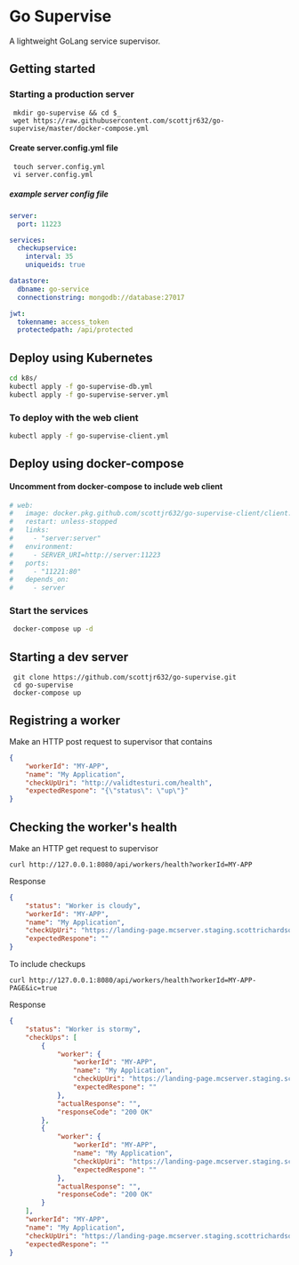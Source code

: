# Go Supervise
A lightweight GoLang service supervisor.

## Getting started
### Starting a production server
```shell
 mkdir go-supervise && cd $_
 wget https://raw.githubusercontent.com/scottjr632/go-supervise/master/docker-compose.yml
```
#### Create server.config.yml file
```shell
 touch server.config.yml
 vi server.config.yml
```
##### example server config file
```yml
server:
  port: 11223

services:
  checkupservice:
    interval: 35 
    uniqueids: true

datastore:
  dbname: go-service
  connectionstring: mongodb://database:27017

jwt:
  tokenname: access_token
  protectedpath: /api/protected
```
## Deploy using Kubernetes
```bash
cd k8s/
kubectl apply -f go-supervise-db.yml
kubectl apply -f go-supervise-server.yml
```
### To deploy with the web client
```bash
kubectl apply -f go-supervise-client.yml
```

## Deploy using docker-compose
#### Uncomment from docker-compose to include web client
```yml
# web:
#   image: docker.pkg.github.com/scottjr632/go-supervise-client/client:latest 
#   restart: unless-stopped
#   links:
#     - "server:server"
#   environment:
#     - SERVER_URI=http://server:11223
#   ports:
#     - "11221:80"
#   depends_on:
#     - server
 ```
### Start the services
```bash
 docker-compose up -d
```

## Starting a dev server
```shell
 git clone https://github.com/scottjr632/go-supervise.git
 cd go-supervise
 docker-compose up
```

## Registring a worker

Make an HTTP post request to supervisor that contains 
```json
{
	"workerId": "MY-APP",
	"name": "My Application",
	"checkUpUri": "http://validtesturi.com/health",
	"expectedRespone": "{\"status\": \"up\"}"
}
```

## Checking the worker's health
Make an HTTP get request to supervisor

`curl http://127.0.0.1:8080/api/workers/health?workerId=MY-APP` 
  
Response
```json
{
    "status": "Worker is cloudy",
    "workerId": "MY-APP",
    "name": "My Application",
    "checkUpUri": "https://landing-page.mcserver.staging.scottrichardson.dev/",
    "expectedRespone": ""
}
```
To include checkups
  
`curl http://127.0.0.1:8080/api/workers/health?workerId=MY-APP-PAGE&ic=true` 
  
Response
```json
{
    "status": "Worker is stormy",
    "checkUps": [
        {
            "worker": {
                "workerId": "MY-APP",
                "name": "My Application",
                "checkUpUri": "https://landing-page.mcserver.staging.scottrichardson.dev/",
                "expectedRespone": ""
            },
            "actualResponse": "",
            "responseCode": "200 OK"
        },
        {
            "worker": {
                "workerId": "MY-APP",
                "name": "My Application",
                "checkUpUri": "https://landing-page.mcserver.staging.scottrichardson.dev/",
                "expectedRespone": ""
            },
            "actualResponse": "",
            "responseCode": "200 OK"
        }
    ],
    "workerId": "MY-APP",
    "name": "My Application",
    "checkUpUri": "https://landing-page.mcserver.staging.scottrichardson.dev/",
    "expectedRespone": ""
}

